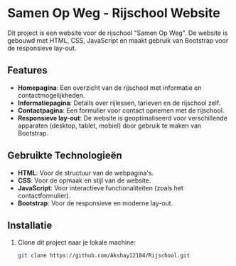 # Samen Op Weg - Rijschool Website

Dit project is een website voor de rijschool "Samen Op Weg". De website is gebouwd met HTML, CSS, JavaScript en maakt gebruik van Bootstrap voor de responsieve lay-out.

## Features
- **Homepagina**: Een overzicht van de rijschool met informatie en contactmogelijkheden.
- **Informatiepagina**: Details over rijlessen, tarieven en de rijschool zelf.
- **Contactpagina**: Een formulier voor contact opnemen met de rijschool.
- **Responsieve lay-out**: De website is geoptimaliseerd voor verschillende apparaten (desktop, tablet, mobiel) door gebruik te maken van Bootstrap.

## Gebruikte Technologieën
- **HTML**: Voor de structuur van de webpagina's.
- **CSS**: Voor de opmaak en stijl van de website.
- **JavaScript**: Voor interactieve functionaliteiten (zoals het contactformulier).
- **Bootstrap**: Voor de responsieve en moderne lay-out.

## Installatie

1. Clone dit project naar je lokale machine:

   ```bash
   git clone https://github.com/Akshay12184/Rijschool.git
